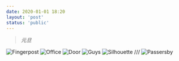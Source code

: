 ```yaml
---
date: 2020-01-01 18:20
layout: 'post'
status: 'public'
---
```


> *元旦*
 
![Fingerpost](https://cdn.pixabay.com/photo/2020/09/25/02/43/place-5600339_1280.jpg)
![Office](https://cdn.pixabay.com/photo/2020/09/25/02/43/place-5600341_1280.jpg)
![Door](https://cdn.pixabay.com/photo/2020/10/15/06/23/06-23-24-506_1280.jpg)
![Guys](https://cdn.pixabay.com/photo/2020/10/15/06/37/06-37-33-369_1280.jpg)
![Silhouette](https://cdn.pixabay.com/photo/2020/10/15/06/23/06-23-22-917_1280.jpg)
/// ![Passersby](https://cdn.pixabay.com/photo/2020/05/09/14/10/camera-5149838_1280.jpg)



